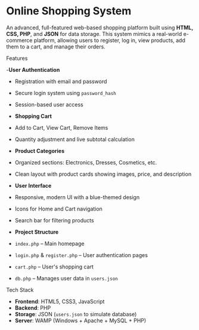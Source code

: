 #  Online Shopping System

An advanced, full-featured web-based shopping platform built using **HTML, CSS, PHP**, and **JSON** for data storage. This system mimics a real-world e-commerce platform, allowing users to register, log in, view products, add them to a cart, and manage their orders.

Features

-**User Authentication**
  - Registration with email and password
  - Secure login system using `password_hash`
  - Session-based user access

-  **Shopping Cart**
  - Add to Cart, View Cart, Remove Items
  - Quantity adjustment and live subtotal calculation

-  **Product Categories**
  - Organized sections: Electronics, Dresses, Cosmetics, etc.
  - Clean layout with product cards showing images, price, and description

-  **User Interface**
  - Responsive, modern UI with a blue-themed design
  - Icons for Home and Cart navigation
  - Search bar for filtering products

-  **Project Structure**
  - `index.php` – Main homepage
  - `login.php` & `register.php` – User authentication pages
  - `cart.php` – User's shopping cart
  - `db.php` – Manages user data in `users.json`

 Tech Stack

- **Frontend**: HTML5, CSS3, JavaScript
- **Backend**: PHP
- **Storage**: JSON (`users.json` to simulate database)
- **Server**: WAMP (Windows + Apache + MySQL + PHP)



